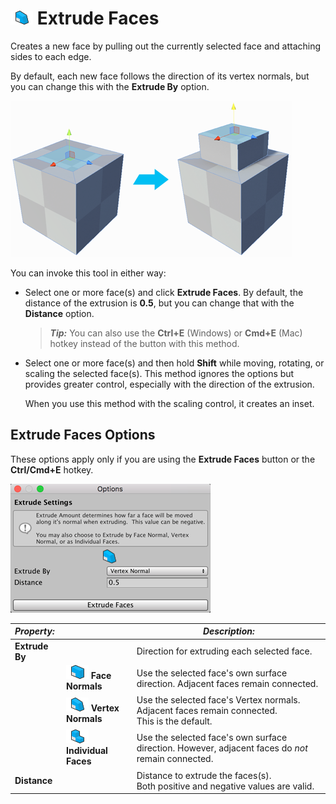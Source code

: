 # ![Extrude Face icon](images/icons/Face_Extrude.png) Extrude Faces

Creates a new face by pulling out the currently selected face and attaching sides to each edge.

By default, each new face follows the direction of its vertex normals, but you can change this with the **Extrude By** option.

![Extrude from inset face on top of cube](images/ExtrudeFace_Example.png)

You can invoke this tool in either way:

- Select one or more face(s) and click **Extrude Faces**. By default, the distance of the extrusion is **0.5**, but you can change that with the **Distance** option.

	> ***Tip:*** You can also use the **Ctrl+E** (Windows) or **Cmd+E** (Mac) hotkey instead of the button with this method.

- Select one or more face(s) and then hold **Shift** while moving, rotating, or scaling the selected face(s). This method ignores the options but provides greater control, especially with the direction of the extrusion. 

	When you use this method with the scaling control, it creates an inset.



## Extrude Faces Options

These options apply only if you are using the **Extrude Faces** button or the **Ctrl/Cmd+E** hotkey.

![Extrude Face options](images/Face_Extrude_props.png)

| ***Property:*** |                                                              | ***Description:***                                           |
| :-------------- | ------------------------------------------------------------ | ------------------------------------------------------------ |
| **Extrude By**  |                                                              | Direction for extruding each selected face.                  |
|                 | ![FaceNormalsIcon](images/icons/ExtrudeFace_FaceNormals.png) **Face Normals** | Use the selected face's own surface direction. Adjacent faces remain connected. |
|                 | ![FaceNormalsIcon](images/icons/ExtrudeFace_VertexNormals.png) **Vertex Normals** | Use the selected face's Vertex normals. Adjacent faces remain connected. <br />This is the default. |
|                 | ![FaceNormalsIcon](images/icons/ExtrudeFace_Individual.png) **Individual Faces** | Use the selected face's own surface direction. However, adjacent faces do *not* remain connected. |
| __Distance__    |                                                              | Distance to extrude the faces(s). <br />Both positive and negative values are valid. |

